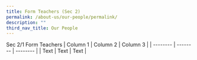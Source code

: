 ```yaml
---
title: Form Teachers (Sec 2)
permalink: /about-us/our-people/permalink/
description: ""
third_nav_title: Our People
---
```


Sec 2/1 Form Teachers
| Column 1 | Column 2 | Column 3 |
| -------- | -------- | -------- |
| Text     | Text     | Text     |

